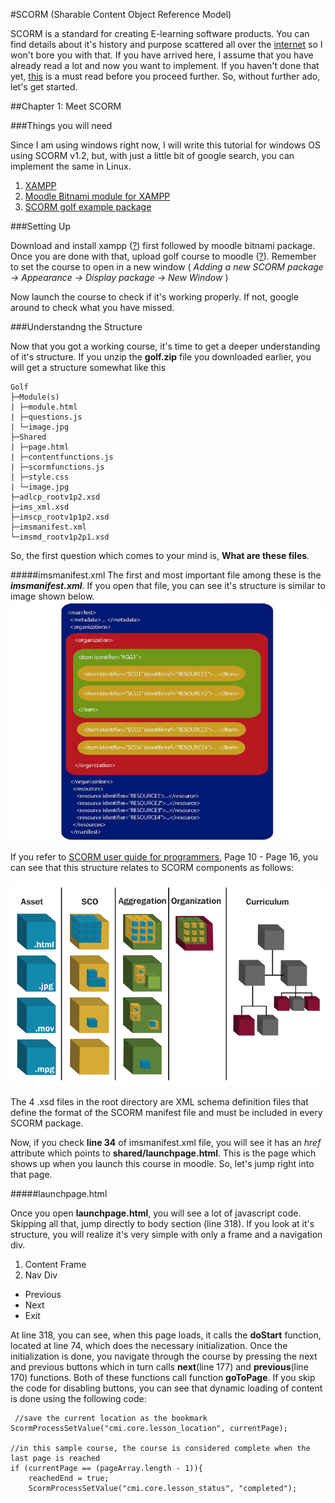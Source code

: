 #SCORM (Sharable Content Object Reference Model)

SCORM is a standard for creating E-learning software products. You can find details about it's history and purpose scattered all over the [internet](https://www.google.com/search?q=scorm) so I won't bore you with that. If you have arrived here, I assume that you have already read a lot and now you want to implement. If you haven't done that yet, [this](http://scorm.com/scorm-explained/technical-scorm/) is a must read before you proceed further. So, without further ado, let's get started.


##Chapter 1: Meet SCORM

###Things you will need

Since I am using windows right now, I will write this tutorial for windows OS using SCORM v1.2, but, with just a little bit of google search, you can implement the same in Linux.

1. [XAMPP](https://www.apachefriends.org/download.html)
2. [Moodle Bitnami module for XAMPP](https://bitnami.com/stack/xampp)
3. [SCORM golf example package](https://github.com/abhi9bakshi/scorm-hands-on/raw/master/scorm_golf/golf.zip)


###Setting Up

Download and install xampp ([?](http://www.wikihow.com/Install-XAMPP-for-Windows)) first followed by moodle bitnami package. Once you are done with that, upload golf course to moodle ([?](http://www.ispringsolutions.com/articles/add-scorm-course-into-moodle.html)). Remember to set the course to open in a new window ( _Adding a new SCORM package -> Appearance -> Display package -> New Window_ )

Now launch the course to check if it's working properly. If not, google around to check what you have missed.



###Understandng the Structure

Now that you got a working course, it's time to get a deeper understanding of it's structure. If you unzip the **golf.zip** file you downloaded earlier, you will get a structure somewhat like this

```
Golf
├─Module(s)
| ├─module.html
| ├─questions.js
| └─image.jpg
├─Shared
| ├─page.html
| ├─contentfunctions.js
| ├─scormfunctions.js
| ├─style.css
| └─image.jpg
├─adlcp_rootv1p2.xsd
├─ims_xml.xsd
├─imscp_rootv1p1p2.xsd
├─imsmanifest.xml
└─imsmd_rootv1p2p1.xsd
  ```
  
  
  So, the first question which comes to your mind is, **What are these files**.

#####imsmanifest.xml
  The first and most important file among these is the _**imsmanifest.xml**_. If you open that file, you can see it's structure is similar to image shown below. 
![imsmanifest.xml structure](https://raw.githubusercontent.com/abhi9bakshi/scorm-hands-on/master/resources/images/imsmanifest%20structure.png
)
  
If you refer to [SCORM user guide for programmers](https://adlnet.gov/wp-content/uploads/2011/12/SCORM_Users_Guide_for_Programmers.pdf), Page 10 - Page 16, you can see that this structure relates to SCORM components as follows:
 
  ![Components of SCORM content](https://raw.githubusercontent.com/abhi9bakshi/scorm-hands-on/master/resources/images/Components%20of%20SCORM%20content.png
)


The 4 .xsd files in the root directory are XML schema definition files that define the format of the SCORM manifest file and must be included in every SCORM package. 


Now, if you check **line 34** of imsmanifest.xml file, you will see it has an _href_ attribute which points to **shared/launchpage.html**. This is the page which shows up when you launch this course in moodle. So, let's jump right into that page.

#####launchpage.html

Once you open **launchpage.html**, you will see a lot of javascript code. Skipping all that, jump directly to body section (line 318). If you look at it's structure, you will realize it's very simple with only a frame and a navigation div.

1. Content Frame
2. Nav Div
  * Previous
  * Next
  * Exit


At line 318, you can see, when this page loads, it calls the **doStart** function, located at line 74, which does the necessary initialization. Once the initialization is done, you navigate through the course by pressing the next and previous buttons which in turn calls **next**(line 177) and **previous**(line 170) functions. Both of these functions call function **goToPage**. If you skip the code for disabling buttons, you can see that dynamic loading of content is done using the following code:

```
 //save the current location as the bookmark
ScormProcessSetValue("cmi.core.lesson_location", currentPage);

//in this sample course, the course is considered complete when the last page is reached
if (currentPage == (pageArray.length - 1)){
    reachedEnd = true;
    ScormProcessSetValue("cmi.core.lesson_status", "completed");
```
